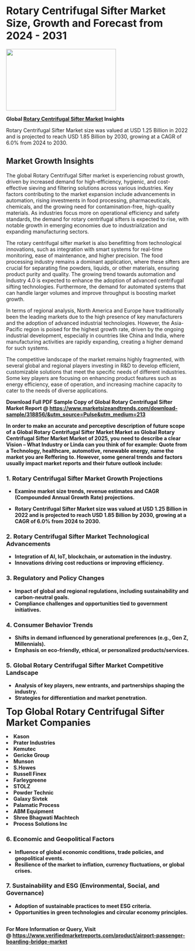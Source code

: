 <H1>Rotary Centrifugal Sifter Market Size, Growth and Forecast from 2024 - 2031</H1><img class="aligncenter size-medium wp-image-584254" src="https://thirdeyenews.in/wp-content/uploads/2024/09/Global-Market-Research-300x168.jpeg" alt="" width="300" height="168" /><p><strong>Global&nbsp;<a href="https://www.marketsizeandtrends.com/download-sample/318856/&amp;utm_source=Pulse&amp;utm_medium=213">Rotary Centrifugal Sifter Market</a> Insights</strong></p><p>Rotary Centrifugal Sifter Market size was valued at USD 1.25 Billion in 2022 and is projected to reach USD 1.85 Billion by 2030, growing at a CAGR of 6.0% from 2024 to 2030.</p><p><h2>Market Growth Insights</h2> <p>The global Rotary Centrifugal Sifter market is experiencing robust growth, driven by increased demand for high-efficiency, hygienic, and cost-effective sieving and filtering solutions across various industries. Key factors contributing to the market expansion include advancements in automation, rising investments in food processing, pharmaceuticals, chemicals, and the growing need for contamination-free, high-quality materials. As industries focus more on operational efficiency and safety standards, the demand for rotary centrifugal sifters is expected to rise, with notable growth in emerging economies due to industrialization and expanding manufacturing sectors.</p> <p><strong></strong></p> <p>The rotary centrifugal sifter market is also benefitting from technological innovations, such as integration with smart systems for real-time monitoring, ease of maintenance, and higher precision. The food processing industry remains a dominant application, where these sifters are crucial for separating fine powders, liquids, or other materials, ensuring product purity and quality. The growing trend towards automation and Industry 4.0 is expected to enhance the adoption of advanced centrifugal sifting technologies. Furthermore, the demand for automated systems that can handle larger volumes and improve throughput is boosting market growth.</p> <p>In terms of regional analysis, North America and Europe have traditionally been the leading markets due to the high presence of key manufacturers and the adoption of advanced industrial technologies. However, the Asia-Pacific region is poised for the highest growth rate, driven by the ongoing industrial development, especially in countries like China and India, where manufacturing activities are rapidly expanding, creating a higher demand for such systems.</p> <p>The competitive landscape of the market remains highly fragmented, with several global and regional players investing in R&D to develop efficient, customizable solutions that meet the specific needs of different industries. Some key players are focusing on enhancing product features such as energy efficiency, ease of operation, and increasing machine capacity to cater to the needs of diverse applications.</p> <p><strong></p><p><span class=""><strong>Download Full PDF Sample Copy of Global Rotary Centrifugal Sifter Market Report</strong> @ <a href="https://www.marketsizeandtrends.com/download-sample/318856/&amp;utm_source=Pulse&amp;utm_medium=213" target="_blank">https://www.marketsizeandtrends.com/download-sample/318856/&amp;utm_source=Pulse&amp;utm_medium=213</a></span></p><p>In order to make an accurate and perceptive description of future scope of a Global&nbsp;Rotary Centrifugal Sifter Market Market as Global&nbsp;Rotary Centrifugal Sifter Market Market of 2025, you need to describe a clear Vision &ndash; What Industry or Linda can you think of for example: Quote from a Technology, healthcare, automotive, renewable energy, name the market you are Reffering to. However, some general trends and factors usually impact market reports and their future outlook include:</p><h3>1.&nbsp;<strong>Rotary Centrifugal Sifter Market Growth Projections</strong></h3><ul><li>Examine market size trends, revenue estimates and CAGR (Compounded Annual Growth Rate) projections.</li><li><p>Rotary Centrifugal Sifter Market size was valued at USD 1.25 Billion in 2022 and is projected to reach USD 1.85 Billion by 2030, growing at a CAGR of 6.0% from 2024 to 2030.</p></li></ul><h3>2.&nbsp;<strong>Rotary Centrifugal Sifter Market Technological Advancements</strong></h3><ul><li>Integration of AI, IoT, blockchain, or automation in the industry.</li><li>Innovations driving cost reductions or improving efficiency.</li></ul><h3>3.&nbsp;<strong>Regulatory and Policy Changes</strong></h3><ul><li>Impact of global and regional regulations, including sustainability and carbon-neutral goals.</li><li>Compliance challenges and opportunities tied to government initiatives.</li></ul><h3>4.&nbsp;<strong>Consumer Behavior Trends</strong></h3><ul><li>Shifts in demand influenced by generational preferences (e.g., Gen Z, Millennials).</li><li>Emphasis on eco-friendly, ethical, or personalized products/services.</li></ul><h3>5.&nbsp;<strong>Global Rotary Centrifugal Sifter Market Competitive Landscape</strong></h3><ul><li>Analysis of key players, new entrants, and partnerships shaping the industry.</li><li>Strategies for differentiation and market penetration.</li></ul><p data-pm-slice="1 1 []"><span style="color: inherit; font-family: inherit; font-size: 25px;">Top Global Rotary Centrifugal Sifter Market Companies</span></p><div class="" data-test-id=""><p><li>Kason</li><li> Prater Industries</li><li> Kemutec</li><li> Gericke Group</li><li> Munson</li><li> S.Howes</li><li> Russell Finex</li><li> Farleygreene</li><li> STOLZ</li><li> Powder Technic</li><li> Galaxy Sivtek</li><li> Palamatic Process</li><li> ABM Equipment</li><li> Shree Bhagwati Machtech</li><li> Process Solutions Inc</li></p></div><h3>6.&nbsp;<strong>Economic and Geopolitical Factors</strong></h3><ul><li>Influence of global economic conditions, trade policies, and geopolitical events.</li><li>Resilience of the market to inflation, currency fluctuations, or global crises.</li></ul><h3>7.&nbsp;<strong>Sustainability and ESG (Environmental, Social, and Governance)</strong></h3><ul><li>Adoption of sustainable practices to meet ESG criteria.</li><li>Opportunities in green technologies and circular economy principles.</li></ul><h2><strong style="font-size: 14px;">For More Information or Query, Visit @&nbsp;</strong><a style="background-color: #ffffff; font-size: 14px;" href="https://www.marketsizeandtrends.com/report/rotary-centrifugal-sifter-market/" target="_blank">https://www.verifiedmarketreports.com/product/airport-passenger-boarding-bridge-market</a></h2>
